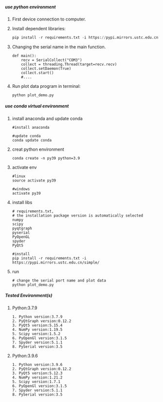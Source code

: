 ##### use python environment

1. First device connection to computer.

2. Install dependent libraries:
    ```python
    pip install -r requirements.txt -i https://pypi.mirrors.ustc.edu.cn/simple/
    ```
3. Changing the serial name in the main function.
    ```
    def main():
        recv = SerialCollect("COM3")
        collect = threading.Thread(target=recv.recv)
        collect.setDaemon(True)
        collect.start()
        #....
    ```
4. Run plot data program in terminal:
    ```s
    python plot_demo.py
    ```

##### use conda virtual environment
1. install anaconda and update conda
    ```
    #install anaconda

    #update conda
    conda update conda
    ```
2. creat python environment
    ```
    conda create -n py39 python=3.9
    ``` 
3. activate env
    ```
    #linux
    source activate py39

    #windows
    activate py39
    ```
4. install libs
    ```
    # requirements.txt,
    # the installation package version is automatically selected
    numpy
    scipy
    pyqtgraph
    pyserial
    PyOpenGL
    spyder
    PyQt5

    #install 
    pip install -r requirements.txt -i https://pypi.mirrors.ustc.edu.cn/simple/

    ```
5. run
    ```
    # change the serial port name and plot data
    python plot_demo.py
    ```
##### Tested Environment(s)
1. Python:3.7.9
    ```
    1. Python version:3.7.9
    2. PyQtGraph version:0.12.2
    3. PyQt5 version:5.15.4
    4. NumPy version:1.19.5
    5. Scipy version:1.5.2
    6. PyOpenGl version:3.1.5
    7. Spyder version:5.1.1
    8. PySerial version:3.5
    ```
2. Python:3.9.6
    ```
    1. Python version:3.9.6
    2. PyQtGraph version:0.12.2
    3. PyQt5 version:5.12.3
    4. NumPy version:1.21.2
    5. Scipy version:1.7.1
    6. PyOpenGl version:3.1.5
    7. Spyder version:5.1.1
    8. PySerial version:3.5
    ```